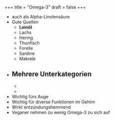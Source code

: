 +++
title = "Omega-3"
draft = false
+++

-   auch als Alpha-Linolensäure
-   Gute Quellen
    -   **Leinöl**
    -   Lachs
    -   Hering
    -   Thunfisch
    -   Forelle
    -   Sardine
    -   Makrele
-   Mehrere Unterkategorien
    -
    -
    -
-   Wichtig fürs Auge
-   Wichtig für diverse Funktionen im Gehirn
-   Wirkt entzündungshemmend
-   Veganer nehmen zu wenig Omega-3 zu sich auf